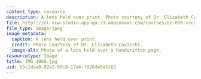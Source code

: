 ```yaml
---
content_type: resource
description: A lens held over print. Photo courtesy of Dr. Elizabeth Cavicchi.
file: https://ol-ocw-studio-app-qa.s3.amazonaws.com/courses/ec-050-recreate-experiments-from-history-inform-the-future-from-the-past-galileo-january-iap-2010/b5c1daa082a280c817e6f026de0a5163_IMG_4060.jpg
file_type: image/jpeg
image_metadata:
  caption: A lens held over print.
  credit: Photo courtesy of Dr. Elizabeth Cavicchi.
  image-alt: Photo of a lens held over a handwritten page.
resourcetype: Image
title: IMG_4060.jpg
uid: b5c1daa0-82a2-80c8-17e6-f026de0a5163
---
```

